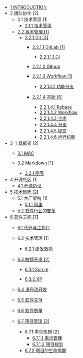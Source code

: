   - [1 INTRODUCTION](/INTRODUCTION.md)
  - 2 团队协作 [2]
    - 2.1 技术管理 [1]
      - [2.1.1 技术管理](/团队协作/技术管理/技术管理.md)
    - [2.2 版本管理 [1]](/团队协作/版本管理/README.md)
      - [2.2.1 Git [4]](/团队协作/版本管理/Git/README.md)
        - [2.2.1.1 GitLab [1]](/团队协作/版本管理/Git/GitLab/README.md)
          - [2.2.1.1.1 CI](/团队协作/版本管理/Git/GitLab/CI.md)
        - [2.2.1.2 Github](/团队协作/版本管理/Git/Github/README.md)
          
        - [2.2.1.3 Workflow [1]](/团队协作/版本管理/Git/Workflow/README.md)
          - [2.2.1.3.1 功能分支](/团队协作/版本管理/Git/Workflow/功能分支.md)
        - [2.2.1.4 基础 [6]](/团队协作/版本管理/Git/基础/README.md)
          - [2.2.1.4.1 Rebase](/团队协作/版本管理/Git/基础/Rebase.md)
          - [2.2.1.4.2 Workflow](/团队协作/版本管理/Git/基础/Workflow.md)
          - [2.2.1.4.3 仓库](/团队协作/版本管理/Git/基础/仓库.md)
          - [2.2.1.4.4 分支](/团队协作/版本管理/Git/基础/分支.md)
          - [2.2.1.4.5 提交](/团队协作/版本管理/Git/基础/提交.md)
          - [2.2.1.4.6 运行机制](/团队协作/版本管理/Git/基础/运行机制.md)
  - 3 工具框架 [2]
    - [3.1 MAC](/工具框架/MAC/README.md)
      
    - 3.2 Markdown [1]
      - [3.2.1 图表](/工具框架/Markdown/图表.md)
  - 4 开源社区 [1]
    - [4.1 开源协议](/开源社区/开源协议.md)
  - [5 技术趋势 [2]](/技术趋势/README.md)
    - 5.1 大厂架构 [1]
      - [5.1.1 阿里](/技术趋势/大厂架构/阿里.md)
    - [5.2 软件行业的变革](/技术趋势/软件行业的变革.md)
  - [6 软件工程 [7]](/软件工程/README.md)
    - [6.1 代码与工程化](/软件工程/代码与工程化.md)
    - 6.2 技术管理 [1]
      - [6.2.1 研发效能](/软件工程/技术管理/研发效能/README.md)
        
    - [6.3 敏捷开发 [2]](/软件工程/敏捷开发/README.md)
      - [6.3.1 Scrum](/软件工程/敏捷开发/Scrum/README.md)
        
      - [6.3.2 XP](/软件工程/敏捷开发/XP/README.md)
        
    - [6.4 瀑布流开发](/软件工程/瀑布流开发/README.md)
      
    - [6.5 软件交付](/软件工程/软件交付/README.md)
      
    - [6.6 软件质量](/软件工程/软件质量/README.md)
      
    - [6.7 项目管理 [2]](/软件工程/项目管理/README.md)
      - 6.7.1 需求规划 [2]
        - [6.7.1.1 需求管理](/软件工程/项目管理/需求规划/需求管理.md)
        - [6.7.1.2 项目规划](/软件工程/项目管理/需求规划/项目规划.md)
      - [6.7.2 项目的生命周期](/软件工程/项目管理/项目的生命周期/README.md)
        